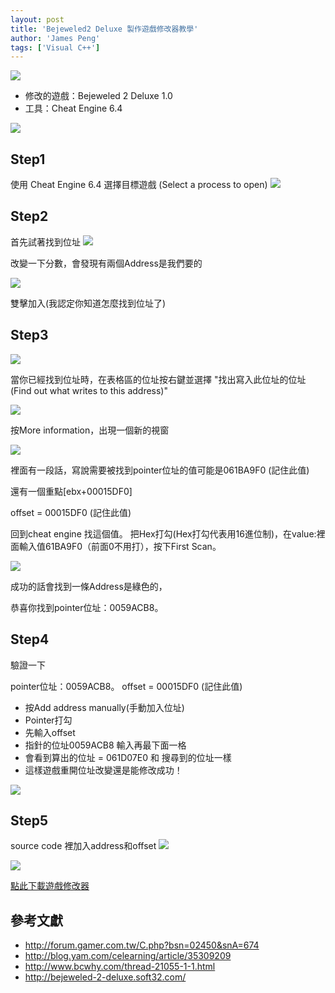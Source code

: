 ```yaml
---
layout: post
title: 'Bejeweled2 Deluxe 製作遊戲修改器教學'
author: 'James Peng'
tags: ['Visual C++']
---
```






![](..\images\2015-07-23-Bejeweled2-Deluxe-Cheat-Tool\fztYy0z.png)



- 修改的遊戲：Bejeweled 2 Deluxe 1.0
- 工具：Cheat Engine 6.4



![](..\images\2015-07-23-Bejeweled2-Deluxe-Cheat-Tool\eLfIadg.png)


## Step1 ##
使用 Cheat Engine 6.4 選擇目標遊戲 (Select a process to open)
![](..\images\2015-07-23-Bejeweled2-Deluxe-Cheat-Tool\AlVKKtk.png)


## Step2 ##

首先試著找到位址
![](..\images\2015-07-23-Bejeweled2-Deluxe-Cheat-Tool\uElPBv1.png)

改變一下分數，會發現有兩個Address是我們要的

![](..\images\2015-07-23-Bejeweled2-Deluxe-Cheat-Tool\89ZLp2J.png)

雙擊加入(我認定你知道怎麼找到位址了)


## Step3 ##

![](..\images\2015-07-23-Bejeweled2-Deluxe-Cheat-Tool\F8lNKKj.png)


當你已經找到位址時，在表格區的位址按右鍵並選擇
"找出寫入此位址的位址(Find out what writes to this address)"

![](..\images\2015-07-23-Bejeweled2-Deluxe-Cheat-Tool\nioH9rk.png)


按More information，出現一個新的視窗

![](..\images\2015-07-23-Bejeweled2-Deluxe-Cheat-Tool\hsoEiP2.png)

裡面有一段話，寫說需要被找到pointer位址的值可能是061BA9F0 (記住此值)

還有一個重點[ebx+00015DF0]

offset = 00015DF0 (記住此值)


回到cheat engine 找這個值。
把Hex打勾(Hex打勾代表用16進位制)，在value:裡面輸入值61BA9F0（前面0不用打），按下First Scan。

![](..\images\2015-07-23-Bejeweled2-Deluxe-Cheat-Tool\8aSA8CQ.png)

成功的話會找到一條Address是綠色的，

恭喜你找到pointer位址：0059ACB8。



## Step4 ##
驗證一下

pointer位址：0059ACB8。
offset = 00015DF0 (記住此值)

- 按Add address manually(手動加入位址)
- Pointer打勾
- 先輸入offset
- 指針的位址0059ACB8 輸入再最下面一格
- 會看到算出的位址 = 061D07E0 和 搜尋到的位址一樣
- 這樣遊戲重開位址改變還是能修改成功！

![](..\images\2015-07-23-Bejeweled2-Deluxe-Cheat-Tool\Qyl6SMk.png)

## Step5 ##
source code 裡加入address和offset
![](..\images\2015-07-23-Bejeweled2-Deluxe-Cheat-Tool\koUtG7t.png)


![](..\images\2015-07-23-Bejeweled2-Deluxe-Cheat-Tool\3juYHce.png)

[點此下載遊戲修改器](https://drive.google.com/open?id=0BzUSEyOU2e3zQ000VW45QnIzcXc)


## 參考文獻 ##
- http://forum.gamer.com.tw/C.php?bsn=02450&snA=674
- http://blog.yam.com/celearning/article/35309209
- http://www.bcwhy.com/thread-21055-1-1.html
- http://bejeweled-2-deluxe.soft32.com/
